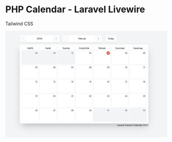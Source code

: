 # PHP Calendar - Laravel Livewire

Tailwind CSS

![alt text](https://github.com/ballasandor/laravellivewirecalendar/blob/main/laravel_calendar.png?raw=true)

